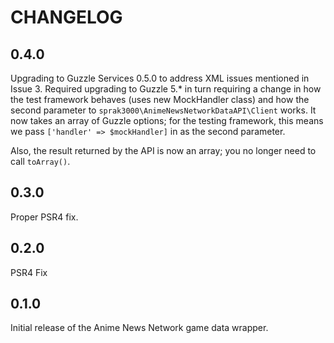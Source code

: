 # CHANGELOG

## 0.4.0

Upgrading to Guzzle Services 0.5.0 to address XML issues mentioned in Issue 3. Required upgrading to Guzzle 5.* in turn
requiring a change in how the test framework behaves (uses new MockHandler class) and how the second parameter to 
`sprak3000\AnimeNewsNetworkDataAPI\Client` works. It now takes an array of Guzzle options; for the testing framework,
this means we pass `['handler' => $mockHandler]` in as the second parameter.

Also, the result returned by the API is now an array; you no longer need to call `toArray()`.

## 0.3.0

Proper PSR4 fix. 

## 0.2.0

PSR4 Fix

## 0.1.0

Initial release of the Anime News Network game data wrapper.